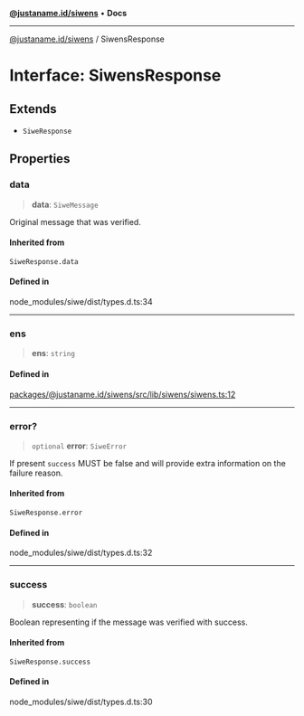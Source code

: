 [**@justaname.id/siwens**](../README.md) • **Docs**

***

[@justaname.id/siwens](../globals.md) / SiwensResponse

# Interface: SiwensResponse

## Extends

- `SiweResponse`

## Properties

### data

> **data**: `SiweMessage`

Original message that was verified.

#### Inherited from

`SiweResponse.data`

#### Defined in

node\_modules/siwe/dist/types.d.ts:34

***

### ens

> **ens**: `string`

#### Defined in

[packages/@justaname.id/siwens/src/lib/siwens/siwens.ts:12](https://github.com/JustaName-id/JustaName-sdk/blob/dc845c10af242e3ca87d95ef392516ac0bfa8b95/packages/@justaname.id/siwens/src/lib/siwens/siwens.ts#L12)

***

### error?

> `optional` **error**: `SiweError`

If present `success` MUST be false and will provide extra information on the failure reason.

#### Inherited from

`SiweResponse.error`

#### Defined in

node\_modules/siwe/dist/types.d.ts:32

***

### success

> **success**: `boolean`

Boolean representing if the message was verified with success.

#### Inherited from

`SiweResponse.success`

#### Defined in

node\_modules/siwe/dist/types.d.ts:30
